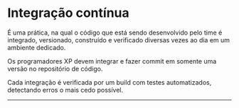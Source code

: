 # Integração contínua

É uma prática, na qual o código que está sendo desenvolvido pelo time é integrado, versionado, construído e verificado diversas vezes ao dia em um ambiente dedicado.

Os programadores XP devem integrar e fazer commit em somente uma versão no repositório de código.

Cada integração é verificada por um build com testes automatizados, detectando erros o mais cedo possível.

---
